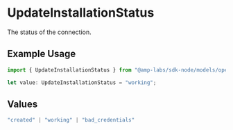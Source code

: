 # UpdateInstallationStatus

The status of the connection.

## Example Usage

```typescript
import { UpdateInstallationStatus } from "@amp-labs/sdk-node/models/operations";

let value: UpdateInstallationStatus = "working";
```

## Values

```typescript
"created" | "working" | "bad_credentials"
```